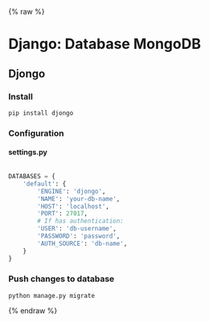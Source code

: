 {% raw %}

# Django: Database MongoDB

## Djongo

### Install
```shell
pip install djongo
```

### Configuration
#### settings.py
```python

DATABASES = {
    'default': {
        'ENGINE': 'djongo',
        'NAME': 'your-db-name',
        'HOST': 'localhost',
        'PORT': 27017,
        # If has authentication:
        'USER': 'db-username',
        'PASSWORD': 'password',
        'AUTH_SOURCE': 'db-name',
    }
}
```

### Push changes to database
```
python manage.py migrate
```

{% endraw %}
